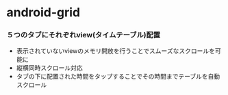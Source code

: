 # android-grid
### ５つのタブにそれぞれview(タイムテーブル)配置
- 表示されていないviewのメモリ開放を行うことでスムーズなスクロールを可能に
- 縦横同時スクロール対応
- タブの下に配置された時間をタップすることでその時間までテーブルを自動スクロール
